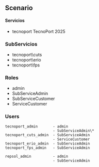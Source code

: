 ## Scenario

####  Servicios
* tecnoport  TecnoPort 2025

### SubServicios
* tecnoport\cuts
* tecnoport\erio
* tecnoport\fps

### Roles
* admin
* SubServiceAdmin
* SubServiceCustomer
* ServiceCustomer

### Users
```
tecnoport_admin       - admin
                      - SubServiceAdmin\*
tecnoport_cuts_admin  - SubServiceAdmin 
                      - ServiceCustomer 
tecnoport_erio_admin  - SubServiceAdmin              
tecnoport_fps_admin   - SubServiceAdmin

repsol_admin          - admin
                      - SubServiceAdmin 
```
